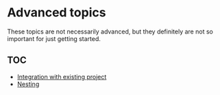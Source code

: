 # Advanced topics

These topics are not necessarily advanced, but they definitely are not so important for just getting started.

## TOC

* [Integration with existing project](./integration.md)
* [Nesting](./nesting.md)
